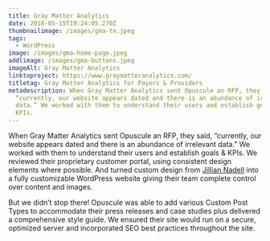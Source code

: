 ```yaml
---
title: Gray Matter Analytics
date: 2018-05-15T19:24:05.270Z
thumbnailimage: /images/gma-tn.jpeg
tags:
  - WordPress
image: /images/gma-home-page.jpeg
addlimage: /images/gma-buttons.jpeg
imageAlt: Gray Matter Analytics
linktoproject: https://www.graymatteranalytics.com/
titletag: Gray Matter Analytics for Payors & Providers
metadescription: When Gray Matter Analytics sent Opuscule an RFP, they said,
  “currently, our website appears dated and there is an abundance of irrelevant
  data.” We worked with them to understand their users and establish goals &
  KPIs.
---
```

When Gray Matter Analytics sent Opuscule an RFP, they said, “currently, our website appears dated and there is an abundance of irrelevant data.” We worked with them to understand their users and establish goals & KPIs. We reviewed their proprietary customer portal, using consistent design elements where possible. And turned custom design from [Jillian Nadell](http://www.jilliannadell.com/) into a fully customizable WordPress website giving their team complete control over content and images.

But we didn’t stop there! Opuscule was able to add various Custom Post Types to accommodate their press releases and case studies plus delivered a comprehensive style guide. We ensured their site would run on a secure, optimized server and incorporated SEO best practices throughout the site.